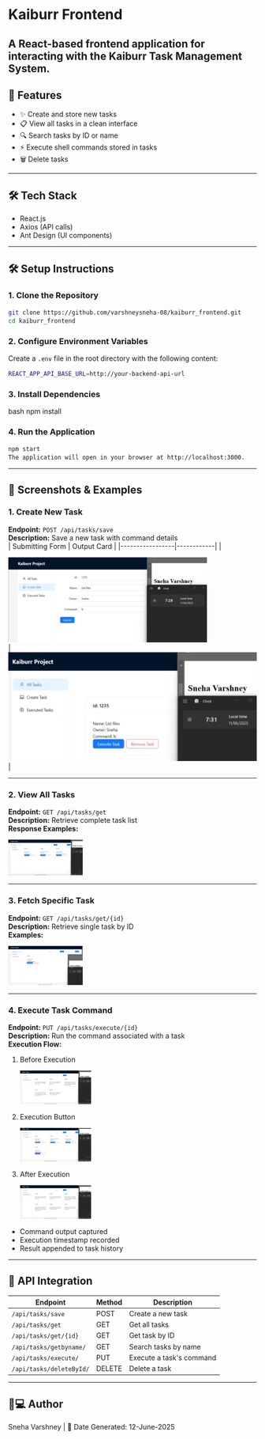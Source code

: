 # Kaiburr Frontend

A React-based frontend application for interacting with the Kaiburr Task Management System.
---
## 🚀 Features

- ✨ Create and store new tasks
- 📋 View all tasks in a clean interface
- 🔍 Search tasks by ID or name
- ⚡ Execute shell commands stored in tasks
- 🗑️ Delete tasks
---

## 🛠️ Tech Stack

- React.js
- Axios (API calls)
- Ant Design (UI components)
---

## 🛠️ Setup Instructions

### 1. Clone the Repository
```bash
git clone https://github.com/varshneysneha-08/kaiburr_frontend.git
cd kaiburr_frontend
```

### 2. Configure Environment Variables

Create a `.env` file in the root directory with the following content:

```bash
REACT_APP_API_BASE_URL=http://your-backend-api-url
```

### 3. Install Dependencies
bash
npm install
### 4. Run the Application
```bash
npm start
The application will open in your browser at http://localhost:3000.
```
---

## 📸 Screenshots & Examples

### 1. Create New Task
**Endpoint:** `POST /api/tasks/save`  
**Description:** Save a new task with command details  
| Submitting Form | Output Card |
|-----------------|------------|
| <div> <img src="src/assets/screenshots/img_1.jpg" width="80%" alt="Found Task"> </div> | <div> <img src="src/assets//screenshots/img_2.jpg" width="100%" alt="Not Found"> </div> |

---

### 2. View All Tasks 
**Endpoint:** `GET /api/tasks/get`  
**Description:** Retrieve complete task list  
**Response Examples:**
<div>
  <img src="src/assets/screenshots/img_3.jpg" width="30%" alt="Task List 1">
</div>

---

### 3. Fetch Specific Task
**Endpoint:** `GET /api/tasks/get/{id}`  
**Description:** Retrieve single task by ID  
**Examples:**
<div>
<img src="src/assets/screenshots/img_4.jpg" width="30%" alt="Task List 1">
</div>

---

### 4. Execute Task Command
**Endpoint:** `PUT /api/tasks/execute/{id}`  
**Description:** Run the command associated with a task  
**Execution Flow:**

1. Before Execution  
   <div>
      <img src="src/assets/screenshots/img_5.jpg" width="30%" alt="Pre Execution">
    </div>

3. Execution Button
    <div>
      <img src="src/assets/screenshots/img_6.jpg" width="30%" alt="Task List 1">
    </div>

2. After Execution  
    <div>
      <img src="src/assets/screenshots/img_7.jpg" width="30%" alt="Post Execution">
    </div>
- Command output captured
- Execution timestamp recorded
- Result appended to task history

---

## 🔗 API Integration

| Endpoint                | Method | Description                          |
|-------------------------|--------|--------------------------------------|
| `/api/tasks/save`       | POST   | Create a new task                    |
| `/api/tasks/get`        | GET    | Get all tasks                        |
| `/api/tasks/get/{id}`   | GET    | Get task by ID                       |
| `/api/tasks/getbyname/` | GET    | Search tasks by name                 |
| `/api/tasks/execute/`   | PUT    | Execute a task's command             |
| `/api/tasks/deleteById/`| DELETE | Delete a task                        |

---

## 👩💻 Author
Sneha Varshney  | 📅 Date Generated: 12-June-2025

